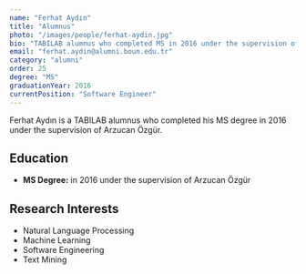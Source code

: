 ```yaml
---
name: "Ferhat Aydın"
title: "Alumnus"
photo: "/images/people/ferhat-aydin.jpg"
bio: "TABILAB alumnus who completed MS in 2016 under the supervision of Arzucan Özgür."
email: "ferhat.aydin@alumni.boun.edu.tr"
category: "alumni"
order: 25
degree: "MS"
graduationYear: 2016
currentPosition: "Software Engineer"
---
```


Ferhat Aydın is a TABILAB alumnus who completed his MS degree in 2016 under the supervision of Arzucan Özgür.

## Education

- **MS Degree:** in 2016 under the supervision of Arzucan Özgür

## Research Interests

- Natural Language Processing
- Machine Learning
- Software Engineering
- Text Mining 